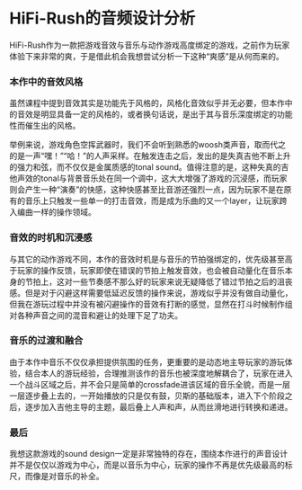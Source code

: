 # HiFi-Rush的音频设计分析

HiFi-Rush作为一款把游戏音效与音乐与动作游戏高度绑定的游戏，之前作为玩家体验下来非常的爽，于是借此机会我想尝试分析一下这种“爽感”是从何而来的。

### 本作中的音效风格

虽然课程中提到音效其实是功能先于风格的，风格化音效似乎并无必要，但本作中的音效是明显具备一定的风格的，或者换句话说，是出于其与音乐深度绑定的功能性而催生出的风格。

举例来说，游戏角色空挥武器时，我们不会听到熟悉的woosh类声音，取而代之的是一声“嘿！”“哈！”的人声采样。在触发连击之后，发出的是失真吉他不断上升的强力和弦，而不仅仅是金属质感的tonal sound。值得注意的是，这种失真的吉他声效的tonal与背景音乐处在同一个调中，这大大增强了游戏的沉浸感，而玩家则会产生一种“演奏”的快感，这种快感甚至比音游还强烈一点，因为玩家不是在原有的音乐上只触发一些单一的打击音效，而是成为乐曲的又一个layer，让玩家跨入编曲一样的操作领域。

### 音效的时机和沉浸感

与其它的动作游戏不同，本作的音效时机是与音乐的节拍强绑定的，优先级甚至高于玩家的操作反馈，玩家即使在错误的节拍上触发音效，也会被自动量化在音乐本身的节拍上，这对一些节奏感不那么好的玩家来说无疑降低了错过节拍之后的沮丧感。但是对于闪避这样需要低延迟反馈的操作来说，游戏似乎并没有做自动量化，但我在游玩过程中并没有被闪避操作的音效有打断的感觉，显然在打斗时候制作组对各种声音之间的混音和避让的处理下足了功夫。

### 音乐的过渡和融合

由于本作中音乐不仅仅承担提供氛围的任务，更重要的是动态地主导玩家的游玩体验，结合本人的游玩经验，合理推测该作的音乐也被深度地解耦合了，玩家在进入一个战斗区域之后，并不会只是简单的crossfade进该区域的音乐全貌，而是一层一层逐步叠上去的，一开始播放的只是仅有鼓，贝斯的基础版本，进入下个阶段之后，逐步加入吉他主导的主题，最后叠上人声和声，从而丝滑地进行转换和递进。

### 最后

我想这款游戏的sound design一定是非常独特的存在，围绕本作进行的声音设计并不是仅仅以游戏为中心，而是以音乐为中心，玩家的操作不再是优先级最高的标尺，而像是对音乐的补全。